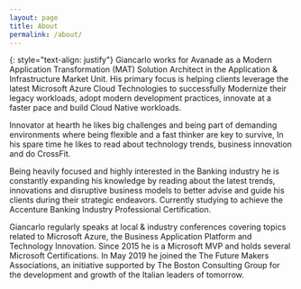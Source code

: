 ```yaml
---
layout: page
title: About
permalink: /about/
---
```

{: style="text-align: justify"}
Giancarlo works for Avanade as a Modern Application Transformation (MAT) Solution Architect in the Application & Infrastructure Market Unit. His primary focus is helping clients leverage the latest Microsoft Azure Cloud Technologies to successfully Modernize their legacy workloads, adopt modern development practices, innovate at a faster pace and build Cloud Native workloads.

Innovator at hearth he likes big challenges and being part of demanding environments where being flexible and a fast thinker are key to survive, In his spare time he likes to read about technology trends, business innovation and do CrossFit.

Being heavily focused and highly interested in the Banking industry he is constantly expanding his knowledge by reading about the latest trends, innovations and disruptive business models to better advise and guide his clients during their strategic endeavors. Currently studying to achieve the Accenture Banking Industry Professional Certification.

Giancarlo regularly speaks at local & industry conferences covering topics related to Microsoft Azure, the Business Application Platform and Technology Innovation. Since 2015 he is a Microsoft MVP and holds several Microsoft Certifications. In May 2019 he joined the The Future Makers Associations, an initiative supported by The Boston Consulting Group for the development and growth of the Italian leaders of tomorrow. 